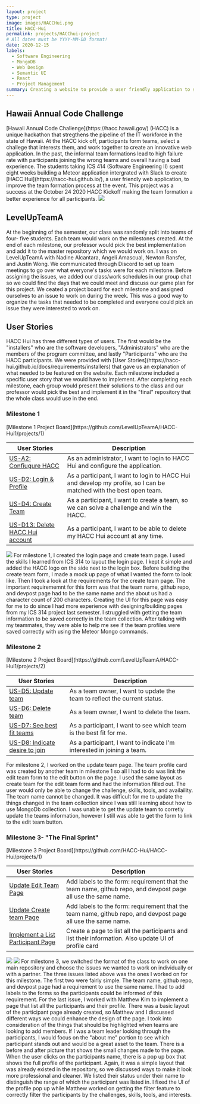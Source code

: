 ```yaml
---
layout: project
type: project
image: images/HACCHui.png
title: HACC-Hui
permalink: projects/HACChui-project
# All dates must be YYYY-MM-DD format!
date: 2020-12-15
labels:
  - Software Engineering 
  - MongoDB
  - Web Design
  - Semantic UI
  - React 
  - Project Management 
summary: Creating a website to provide a user friendly application to simplify and improve the team formation process during the Hawaii Annual Code Challenge
---
```

<h2> Hawaii Annual Code Challenge </h2>
[Hawaii Annual Code Challenge](https://hacc.hawaii.gov/) (HACC) is a unique hackathon that stregthens the pipeline of the IT workforce in the state of Hawaii. At the HACC kick off, participants form teams, select a challege that interests them, and work together to create an innovative web application. In the past, the informal team formations lead to high failure rate with participants joining the wrong teams and overall having a bad experience. The students taking ICS 414 (Software Engineering II) spent eight weeks building a Meteor application intergrated with Slack to create [HACC Hui](https://hacc-hui.github.io/), a user friendly web application, to improve the team formation process at the event. This project was a success at the October 24 2020 HACC Kickoff making the team formation a better experience for all participants. 
<img class="ui rounded image centered" src="../images/HACCHomePage.png">

<h2> LevelUpTeamA </h2>
At the beginning of the semester, our class was randomly split into teams of four- five students. Each team would work on the milestones created. At the end of each milestone, our professor would pick the best implementation and add it to the master repository which we would work on. I was on LevelUpTeamA with Nadine Alcantara, Angeli Amascual, Newton Ransfer, and Justin Wong. We communicated through Discord to set up team meetings to go over what everyone's tasks were for each milestone. Before assigning the issues, we added our class/work schedules in our group chat so we could find the days that we could meet and discuss our game plan for this project. We ceated a project board for each milestone and assigned ourselves to an issue to work on during the week. This was a good way to organize the tasks that needed to be completed and everyone could pick an issue they were interested to work on. 

<h2> User Stories </h2>
HACC Hui has three different types of users. The first would be the "installers" who are the software developers, "Administrators" who are the members of the program committee, and lastly "Participants" who are the HACC participants. We were provided with [User Stories](https://hacc-hui.github.io/docs/requirements/installers) that gave us an explanation of what needed to be featured on the website. Each milestone included a specific user story that we would have to implement. After completing each milestone, each group would present their solutions to the class and our professor would pick the best and implement it in the "final" repository that the whole class would use in the end.  

<h3> Milestone 1 </h3>
[Milestone 1 Project Board](https://github.com/LevelUpTeamA/HACC-Hui1/projects/1)

| User Stories | Description |
| ----- | ----------------------------------------------------------- |
| [US-A2: Confiugure HACC](https://hacc-hui.github.io/docs/requirements/administrators#hacc-hui-configuration) |  As an administrator, I want to login to HACC Hui and configure the application.  |
| [US-D2: Login & Profile](https://hacc-hui.github.io/docs/requirements/participants/#participant-profile-configuration)  | As a participant, I want to login to HACC Hui and develop my profile, so I can be matched with the best open team.  |
| [US-D4: Create Team](https://hacc-hui.github.io/docs/requirements/participants/#team-creation)  | As a participant, I want to create a team, so we can solve a challenge and win the HACC. |
| [US-D13: Delete HACC Hui account](https://hacc-hui.github.io/docs/requirements/participants/#delete-account)  | As a participant, I want to be able to delete my HACC Hui account at any time. |

<img class="ui medium left floated rounded image" src="../images/LoginCreateTeam.png">
For milestone 1, I created the login page and create team page. I used the skills I learned from ICS 314 to layout the login page. I kept it simple and added the HACC logo on the side next to the login box. Before building the create team form, I made a mock up page of what I wanted the form to look like. Then I took a look at the requirements for the create team page. The important requirememnt for this form was that the team name, github repo, and devpost page had to be the same name and the about us had a character count of 200 characters. Creating the UI for this page was easy for me to do since I had more experience with designing/building pages from my ICS 314 project last semester. I struggled with getting the team information to be saved correctly in the team collection. After talking with my teammates, they were able to help me see if the team profiles were saved correctly with using the Meteor Mongo commands. 


<h3> Milestone 2 </h3>
[Milestone 2 Project Board](https://github.com/LevelUpTeamA/HACC-Hui1/projects/2)

| User Stories | Description |
| ----- | ----------------------------------------------------------- |
| [US-D5: Update team](https://hacc-hui.github.io/docs/requirements/participants/#team-creation) |  As a team owner, I want to update the team to reflect the current status. |
| [US-D6: Delete team](https://hacc-hui.github.io/docs/requirements/participants#team-creation)  | As a team owner, I want to delete the team. |
| [US-D7: See best fit teams](https://hacc-hui.github.io/docs/requirements/participants#team-matching-participant-initiated)  | As a participant, I want to see which team is the best fit for me. |
| [US-D8: Indicate desire to join](https://hacc-hui.github.io/docs/requirements/participants#team-matching-participant-initiated)  | As a participant, I want to indicate I'm interested in joining a team. |

For milestone 2, I worked on the update team page. The team profile card was created by another team in milestone 1 so all I had to do was link the edit team form to the edit button on the page. I used the same layout as create team for the edit team form and had the information filled out. The user would only be able to change the challenge, skills, tools, and availaility. The team name cannot be changed. It was difficult for me to update the things changed in the team collection since I was still learning about how to use MongoDb collection. I was unable to get the update team to corretly update the teams information, however I still was able to get the form to link to the edit team button. 

<h3> Milestone 3- "The Final Sprint" </h3>
[Milestone 3 Project Board](https://github.com/HACC-Hui/HACC-Hui/projects/1)

| User Stories | Description |
| ----- | ----------------------------------------------------------- |
| [Update Edit Team Page](https://github.com/HACC-Hui/HACC-Hui/issues/84) |  Add labels to the form: requirement that the team name, github repo, and devpost page all use the same name. |
| [Update Create team Page](https://github.com/HACC-Hui/HACC-Hui/issues/38) | Add labels to the form: requirement that the team name, github repo, and devpost page all use the same name. |
| [Implement a List Participant Page](https://github.com/HACC-Hui/HACC-Hui/issues/37)  | Create a page to list all the participants and list their information. Also update UI of profile card |

<img class="ui medium left floated rounded image" src="../images/ListParticipant.png"> 
<img class="ui medium left floated rounded image" src="../images/Profile.png"> 
For milestone 3, we switched the format of the class to work on one main repository and choose the issues we wanted to work on individually or with a partner. The three issues listed above was the ones I worked on for this milestone. The first two were fairly simple. The team name, github repo, and devpost page had a requirement to use the same name. I had to add labels to the forms so the participants could be informed of this requirement. For the last issue, I worked with Matthew Kim to implement a page that list all the participants and their profile. There was a basic layout of the participant page already created, so Matthew and I discussed different ways we could enhance the design of the page. I took into consideration of the things that should be highlighted when teams are looking to add members. If I was a team leader looking through the participants, I would focus on the "about me" portion to see which participant stands out and would be a great asset to the team. There is a before and after picture that shows the small changes made to the page. When the user clicks on the participants name, there is a pop up box that shows the full profile of the participant. Again, it was a simple layout that was already existed in the repository, so we discussed ways to make it look more professional and cleaner. We listed their status under their name to distinguish the range of which the participant was listed in. I fixed the UI of the profile pop up while Matthew worked on getting the filter feature to correctly filter the participants by the challenges, skills, tools, and interests. 











